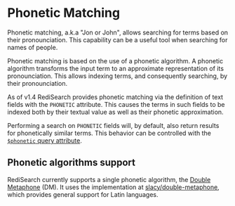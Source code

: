 # Phonetic Matching

Phonetic matching, a.k.a "Jon or John", allows searching for terms based on their pronounciation. This capability can be a useful tool when searching for names of people.

Phonetic matching is based on the use of a phonetic algorithm. A phonetic algorithm transforms the input term to an approximate representation of its pronounciation. This allows indexing terms, and consequently searching, by their pronounciation.

As of v1.4 RediSearch provides phonetic matching via the definition of text fields with the `PHONETIC` attribute. This causes the terms in such fields to be indexed both by their textual value as well as their phonetic approximation.

Performing a search on `PHONETIC` fields will, by default, also return results for phonetically similar terms. This behavior can be controlled with the [`$phonetic` query attribute](/redisearch/Query_Syntax/#query_attributes).

## Phonetic algorithms support

RediSearch currently supports a single phonetic algorithm, the [Double Metaphone](https://en.wikipedia.org/wiki/Metaphone#Double_Metaphone) (DM). It uses the implementation at [slacy/double-metaphone](https://github.com/slacy/double-metaphone), which provides general support for Latin languages.
